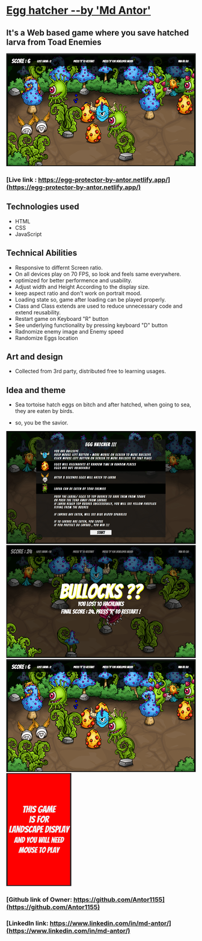 # [Egg hatcher --by 'Md Antor'](https://egg-protector-by-antor.netlify.app/) 
## It's a Web based game where you save hatched larva from Toad Enemies

<div display="flex" align="center">
<img src="all_project_images/screenShot/play.png" height="300" >
</div>

### [Live link : https://egg-protector-by-antor.netlify.app/](https://egg-protector-by-antor.netlify.app/)


## Technologies used
* HTML
* CSS
* JavaScript

## Technical Abilities
* Responsive to differnt Screen ratio.
* On all devices play on 70 FPS, so look and feels same everywhere.
* optimized for better performence and usability.
* Adjust width and Height According to the display size.
* keep aspect ratio and don't work on portrait mood.
* Loading state so, game after loading can be played properly.
* Class and Class extends are used to reduce unnecessary code and extend reusability.
* Restart game on Keyboard "R" button
* See underlying functionality by pressing keyboard "D" button
* Radnomize enemy image and Enemy speed
* Randomize Eggs location


## Art and design
* Collected from 3rd party, distributed free to learning usages.

## Idea and theme
* Sea tortoise hatch eggs on bitch and after hatched, when going to sea, they are eaten by birds.

* so, you be the savior.

<div>
<img src="all_project_images/screenShot/instructions.png" height="300"> 
<img src="all_project_images/screenShot/bullocks.png" height="300"> 
<img src="all_project_images/screenShot/play.png" height="300"> 
<img src="all_project_images/screenShot/portrait.png" height="300"> 
</div>




















### [Github link of Owner: https://github.com/Antor1155](https://github.com/Antor1155)
### [LinkedIn link: https://www.linkedin.com/in/md-antor/](https://www.linkedin.com/in/md-antor/)
